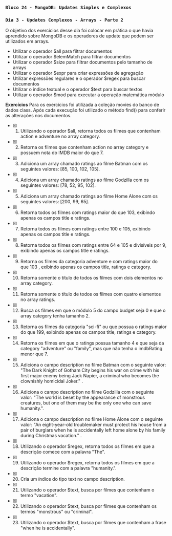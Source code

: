 ### `Bloco 24 - MongoDB: Updates Simples e Complexos`
### `Dia 3 - Updates Complexos - Arrays - Parte 2`

O objetivo dos exercícios desse dia foi colocar em prática o que havia aprendido sobre MongoDB e os operadores de update que podem ser utilizados em arrays.
  - Utilizar o operador $all para filtrar documentos
  - Utilizar o operador $elemMatch para filtrar documentos
  - Utilizar o operador $size para filtrar documentos pelo tamanho de arrays 
  - Utilizar o operador $expr para criar expressões de agregação
  - Utilizar expressões regulares e o operador $regex para buscar documentos
  - Utilizar o índice textual e o operador $text para buscar textos
  - Utilizar o operador $mod para executar a operação matemática módulo

**Exercícios**
Para os exercícios foi utilizada a coleção movies do banco de dados class. 
Após cada execução foi utilizado o método find() para conferir as alterações nos documentos.

- [x] 1. Utilizando o operador $all, retorna todos os filmes que contenham action e adventure no array category.
- [x] 2. Retorna os filmes que contenham action no array category e possuem nota do IMDB maior do que 7.
- [x] 3. Adiciona um array chamado ratings ao filme Batman com os seguintes valores: [85, 100, 102, 105].
- [x] 4. Adiciona um array chamado ratings ao filme Godzilla com os seguintes valores: [78, 52, 95, 102].
- [x] 5. Adiciona um array chamado ratings ao filme Home Alone com os seguintes valores: [200, 99, 65].
- [x] 6. Retorna todos os filmes com ratings maior do que 103, exibindo apenas os campos title e ratings.
- [x] 7. Retorna todos os filmes com ratings entre 100 e 105, exibindo apenas os campos title e ratings.
- [x] 8. Retorna todos os filmes com ratings entre 64 e 105 e divisíveis por 9, exibindo apenas os campos title e ratings.
- [x] 9. Retorna os filmes da categoria adventure e com ratings maior do que 103 , exibindo apenas os campos title, ratings e category.
- [x] 10. Retorna somente o título de todos os filmes com dois elementos no array category.
- [x] 11. Retorna somente o título de todos os filmes com quatro elementos no array ratings.
- [x] 12. Busca os filmes em que o módulo 5 do campo budget seja 0 e que o array category tenha tamanho 2.
- [x] 13. Retorna os filmes da categoria "sci-fi" ou que possua o ratings maior do que 199, exibindo apenas os campos title, ratings e category.
- [x] 14. Retorna os filmes em que o ratings possua tamanho 4 e que seja da category "adventure" ou "family", mas que não tenha o imdbRating menor que 7.
- [x] 15. Adiciona o campo description no filme Batman com o seguinte valor: "The Dark Knight of Gotham City begins his war on crime with his first major enemy being Jack Napier, a criminal who becomes the clownishly homicidal Joker." .
- [x] 16. Adiciona o campo description no filme Godzilla com o seguinte valor: "The world is beset by the appearance of monstrous creatures, but one of them may be the only one who can save humanity.".
- [x] 17. Adiciona o campo description no filme Home Alone com o seguinte valor: "An eight-year-old troublemaker must protect his house from a pair of burglars when he is accidentally left home alone by his family during Christmas vacation." .
- [x] 18. Utilizando o operador $regex, retorna todos os filmes em que a descrição comece com a palavra "The".
- [x] 19. Utilizando o operador $regex, retorna todos os filmes em que a descrição termine com a palavra "humanity.".
- [x] 20. Cria um índice do tipo text no campo description.
- [x] 21. Utilizando o operador $text, busca por filmes que contenham o termo "vacation".
- [x] 22. Utilizando o operador $text, busca por filmes que contenham os termos "monstrous" ou "criminal".
- [x] 23. Utilizando o operador $text, busca por filmes que contenham a frase "when he is accidentally".
